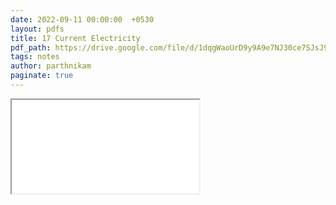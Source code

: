 ```yaml
---
date: 2022-09-11 00:00:00  +0530
layout: pdfs
title: 17 Current Electricity
pdf_path: https://drive.google.com/file/d/1dqgWaoUrD9y9A9e7NJ30ce7SJsJ9QShH/preview?usp=sharing
tags: notes
author: parthnikam
paginate: true
---
```


<iframe class="embed-pdf" src="{{ page.pdf_path }}#toolbar=0" seamless="seamless" scrolling="no" style="overflow:hidden"></iframe>
